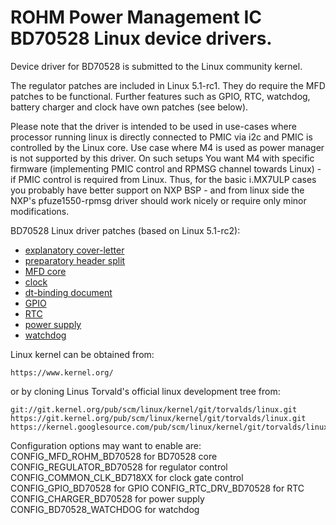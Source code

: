 # ROHM Power Management IC BD70528 Linux device drivers.

Device driver for BD70528 is submitted to the Linux community kernel.

The regulator patches are included in Linux 5.1-rc1. They do require
the MFD patches to be functional. Further features such as GPIO,
RTC, watchdog, battery charger and clock have own patches (see below).

Please note that the driver is intended to be used in use-cases where
processor running linux is directly connected to PMIC via i2c and PMIC
is controlled by the Linux core. Use case where M4 is used as power
manager is not supported by this driver. On such setups You want M4
with specific firmware (implementing PMIC control and RPMSG channel
towards Linux) - if PMIC control is required from Linux. Thus, for the
basic i.MX7ULP cases you probably have better support on NXP BSP - and
from linux side the NXP's pfuze1550-rpmsg driver should work nicely or
require only minor modifications.

BD70528 Linux driver patches (based on Linux 5.1-rc2):
* [explanatory cover-letter](https://lore.kernel.org/lkml/cover.1554371464.git.matti.vaittinen@fi.rohmeurope.com/)
* [preparatory header split](https://lkml.org/lkml/diff/2019/4/4/957/1)
* [MFD core](https://lkml.org/lkml/diff/2019/4/4/960/1)
* [clock](https://lkml.org/lkml/diff/2019/4/4/963/1)
* [dt-binding document](https://lkml.org/lkml/diff/2019/4/4/967/1)
* [GPIO](https://lkml.org/lkml/diff/2019/4/4/971/1)
* [RTC](https://lkml.org/lkml/diff/2019/4/4/974/1)
* [power supply](https://lkml.org/lkml/diff/2019/4/4/975/1)
* [watchdog](https://lkml.org/lkml/diff/2019/4/4/977/1)

Linux kernel can be obtained from:

```
https://www.kernel.org/
```

or by cloning Linus Torvald's official linux development tree from:

```
git://git.kernel.org/pub/scm/linux/kernel/git/torvalds/linux.git
https://git.kernel.org/pub/scm/linux/kernel/git/torvalds/linux.git
https://kernel.googlesource.com/pub/scm/linux/kernel/git/torvalds/linux.git
```

Configuration options may want to enable are:
CONFIG_MFD_ROHM_BD70528 for BD70528 core
CONFIG_REGULATOR_BD70528 for regulator control
CONFIG_COMMON_CLK_BD718XX for clock gate control
CONFIG_GPIO_BD70528 for GPIO
CONFIG_RTC_DRV_BD70528 for RTC
CONFIG_CHARGER_BD70528 for power supply
CONFIG_BD70528_WATCHDOG for watchdog


